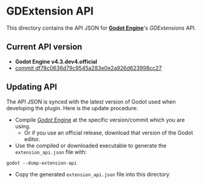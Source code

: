 # GDExtension API

This directory contains the API JSON for
[**Godot Engine**](https://github.com/godotengine/godot)'s *GDExtensions* API.

## Current API version
- **Godot Engine v4.3.dev4.official**
- [commit df78c0636d79c9545a283e0e2a926d623998cc27](https://github.com/godotengine/godot/commit/df78c0636d79c9545a283e0e2a926d623998cc27)

## Updating API

The API JSON is synced with the latest version of Godot used when developing the plugin. Here is the
update procedure:

- Compile [Godot Engine](https://github.com/godotengine/godot) at the specific
  version/commit which you are using.
  * Or if you use an official release, download that version of the Godot editor.
- Use the compiled or downloaded executable to generate the `extension_api.json` file with:

```
godot --dump-extension-api
```
- Copy the generated `extension_api.json` file into this directory
